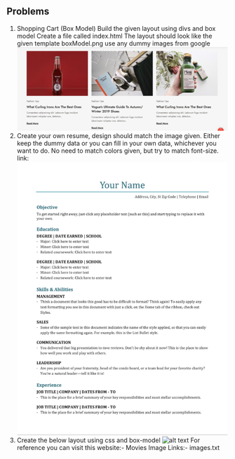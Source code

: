 ## Problems

1.  Shopping Cart (Box Model)
    Build the given layout using divs and box model
    Create a file called index.html The layout should look like the given template boxModel.png
    use any dummy images from google
    ![alt text](Shopping.png)
2.  Create your own resume, design should match the image given. Either keep the dummy data or you
    can fill in your own data, whichever you want to do. No need to match colors given, but try to match
    font-size.
    link:
    ![alt text](resume.png)
3.  Create the below layout using css and box-model
    ![alt text](movies.png)
    For reference you can visit this website:- Movies
    Image Links:- images.txt
